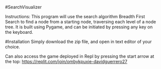 #SearchVisualizer

Instructions:
This program will use the search algorithm Breadth First Search to find a node from a starting node, traversing each level of a node tree.
It is built using Pygame, and can be initiated by pressing any key on the keyboard.

#Installation
Simply download the zip file, and open in text editor of your choice.

Can also access the game deployed in Repl by pressing the start arrow at the top: https://replit.com/join/ombykpuxie-davidguerrero27
